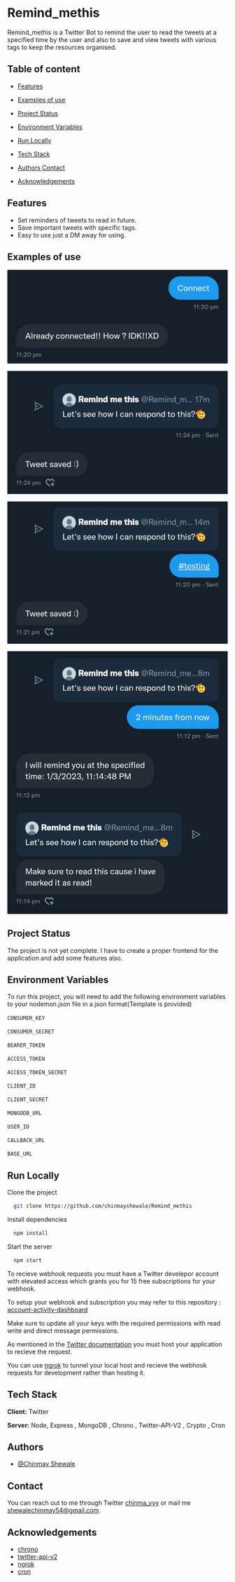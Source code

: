 
# Remind_methis 

Remind_methis is a Twitter Bot to remind the user to read the tweets at a specified time by the user and also to save and view tweets with various tags to keep the resources organised.


## Table of content

- [Features](https://github.com/chinmayshewale/Remind_methis#features)

- [Examples of use](https://github.com/chinmayshewale/Remind_methis#examples-of-use)

- [Project Status](https://github.com/chinmayshewale/Remind_methis#project-status)

- [Environment Variables](https://github.com/chinmayshewale/Remind_methis#environment-variables)

- [Run Locally](https://github.com/chinmayshewale/Remind_methis#run-locally)

- [Tech Stack](https://github.com/chinmayshewale/Remind_methis#tech-stack)

- [Authors Contact](https://github.com/chinmayshewale/Remind_methis#authors)

- [Acknowledgements](https://github.com/chinmayshewale/Remind_methis#acknowledgements)
## Features

- Set reminders of tweets to read in future.
- Save important tweets with specific tags.
- Easy to use just a DM away for using.
## Examples of use

![connect](./imgs/connect.jpg)

![saved](./imgs/saved.jpg)

![tagged](./imgs/tagged.jpg)

![reminder](./imgs/reminder.jpg)

## Project Status

The project is not yet complete. I have to create a proper frontend for the application and add some features also.


## Environment Variables

To run this project, you will need to add the following environment variables to your nodemon.json file in a json format(Template is provided)

`CONSUMER_KEY`

`CONSUMER_SECRET`

`BEARER_TOKEN`

`ACCESS_TOKEN`

`ACCESS_TOKEN_SECRET`

`CLIENT_ID`

`CLIENT_SECRET`

`MONGODB_URL`

`USER_ID`

`CALLBACK_URL`

`BASE_URL`



## Run Locally

Clone the project

```bash
  git clone https://github.com/chinmayshewale/Remind_methis
```



Install dependencies

```bash
  npm install
```

Start the server

```bash
  npm start
```
To recieve webhook requests you must have a Twitter develepor account with elevated access which grants you for 15 free subscriptions for your webhook.

To setup your webhook and subscription you may refer to this repository : [account-activity-dashboard](https://github.com/twitterdev/account-activity-dashboard)

Make sure to update all your keys with the required permissions with read write and direct message permissions.

As mentioned in the  [Twitter documentation](https://developer.twitter.com/en/docs/twitter-api/enterprise/account-activity-api/guides/getting-started-with-webhooks) you must host your application to recieve the request.

You can use [ngrok](https://ngrok.com/) to tunnel your local host and recieve the webhook requests for development rather than hosting it.
## Tech Stack

**Client:** Twitter 

**Server:** Node, Express , MongoDB , Chrono , Twitter-API-V2 , Crypto , Cron


## Authors

- [@Chinmay Shewale](https://www.github.com/chinmayshewale)


## Contact

You can reach out to me through Twitter [chinma_yyy](https://www.twitter.com/chinma_yyy) or mail me shewalechinmay54@gmail.com.


## Acknowledgements

 - [chrono](https://github.com/wanasit/chrono)
 - [twitter-api-v2](https://github.com/plhery/node-twitter-api-v2)
 - [ngrok](https://ngrok.com/)
 - [cron](https://github.com/kelektiv/node-cron)

